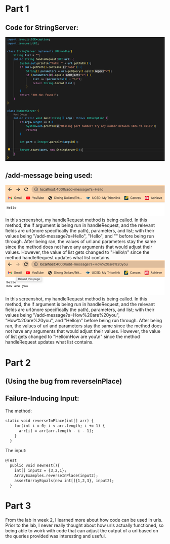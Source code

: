 # Part 1
## Code for StringServer:
![Image](StringServer_Code.png)
## /add-message being used:
![Image](Add_Message(1).png)
In this screenshot, my handleRequest method is being called. In this method, the if argument is being run in handleRequest, and the relevant fields are url(more specifically the path), parameters, and list; with their values being "/add-message?s=Hello", "Hello", and "" before being run through. After being ran, the values of url and parameters stay the same since the method does not have any arguments that would adjust their values. However, the value of list gets changed to "Hello\n" since the method handleRequest updates what list contains.
![Image](Add_Message(2).png)
In this screenshot, my handleRequest method is being called. In this method, the if argument is being run in handleRequest, and the relevant fields are url(more specifically the path), parameters, and list; with their values being "/add-message?s=How%20are%20you", "How%20are%20you", and "Hello\n" before being run through. After being ran, the values of url and parameters stay the same since the method does not have any arguments that would adjust their values. However, the value of list gets changed to "Hello\nHow are you\n" since the method handleRequest updates what list contains.

# Part 2
## (Using the bug from reverseInPlace)
## Failure-Inducing Input:
The method:
```
static void reverseInPlace(int[] arr) {
    for(int i = 0; i < arr.length; i += 1) {
      arr[i] = arr[arr.length - i - 1];
    }
  }
```
The input:
```
@Test
  public void newTest(){
    int[] input2 = {3,2,1};
    ArrayExamples.reverseInPlace(input2);
    assertArrayEquals(new int[]{1,2,3}, input2);
  }
```
# Part 3
From the lab in week 2, I learned more about how code can be used in urls. Prior to the lab, I never really thought about how urls actually functioned, so being able to woirk with code that can adjust the output of a url based on the queries provided was interesting and useful.
